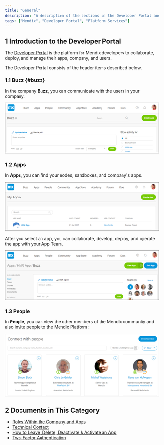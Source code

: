 ```yaml
---
title: "General"
description: "A description of the sections in the Developer Portal and links to more detail"
tags: ["Mendix", "Developer Portal", "Platform Services"]
---
```


## 1 Introduction to the Developer Portal

The [Developer Portal](http://home.mendix.com) is the platform for Mendix developers to collaborate, deploy, and manage their apps, company, and users. 

The Developer Portal consists of the header items described below.

### 1.1 Buzz {#buzz}

In the company **Buzz**, you can communicate with the users in your company.

![](attachments/general/developerportal-buzz.png)

### 1.2 Apps

In **Apps**, you can find your nodes, sandboxes, and company's apps.

![](attachments/general/developerportal-apps.png)

After you select an app, you can collaborate, develop, deploy, and operate the app with your App Team.

![](attachments/general/apps.png)

### 1.3 People

In **People**, you can view the other members of the Mendix community and also invite people to the Mendix Platform :

![](attachments/general/developerportal-people.png)

## 2 Documents in This Category

* [Roles Within the Company and Apps](company-app-roles)
* [Technical Contact](technical-contact)
* [How to Leave, Delete, Deactivate & Activate an App](leave-deactivate-app)
* [Two-Factor Authentication](twofactor-authenticator)
